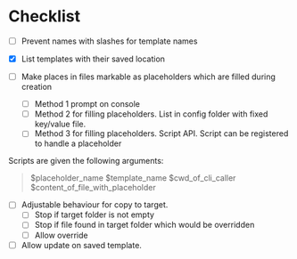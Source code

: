 # Checklist 
- [ ] Prevent names with slashes for template names
- [x] List templates with their saved location

- [ ] Make places in files markable as placeholders which are filled during creation
  - [ ] Method 1 prompt on console
  - [ ]  Method 2 for filling placeholders. List in config folder with fixed key/value file. 
  - [ ] Method 3 for filling placeholders. Script API. Script can be registered to handle a placeholder

Scripts are given the following arguments:
>  $placeholder_name $template_name $cwd_of_cli_caller $content_of_file_with_placeholder

- [ ] Adjustable behaviour for copy to target. 
  - [ ] Stop if target folder is not empty
  - [ ] Stop if file found in target folder which would be overridden
  - [ ] Allow override
- [ ] Allow update on saved template.
